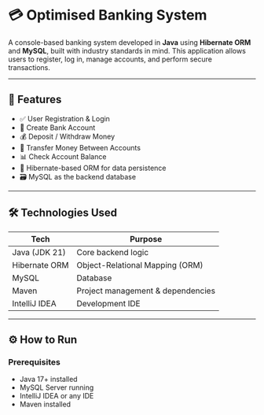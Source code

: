 # 💳 Optimised Banking System

A console-based banking system developed in **Java** using **Hibernate ORM** and **MySQL**, built with industry standards in mind. This application allows users to register, log in, manage accounts, and perform secure transactions.

---

## 🚀 Features

- ✅ User Registration & Login
- 🏦 Create Bank Account
- 💰 Deposit / Withdraw Money
- 🔁 Transfer Money Between Accounts
- 📊 Check Account Balance
- 🔐 Hibernate-based ORM for data persistence
- 🗃️ MySQL as the backend database

---

## 🛠️ Technologies Used

| Tech            | Purpose                          |
|----------------|----------------------------------|
| Java (JDK 21)   | Core backend logic               |
| Hibernate ORM  | Object-Relational Mapping (ORM)  |
| MySQL          | Database                         |
| Maven          | Project management & dependencies|
| IntelliJ IDEA  | Development IDE                  |



---

## ⚙️ How to Run

### Prerequisites

- Java 17+ installed
- MySQL Server running
- IntelliJ IDEA or any IDE
- Maven installed

